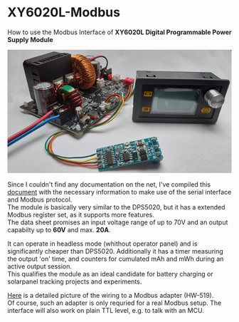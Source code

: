 # XY6020L-Modbus
How to use the Modbus Interface of **XY6020L Digital Programmable Power Supply Module**  

![XY6020L](./res/XY6020L-Modbus-800.png)


Since I couldn't find any documentation on the net, I've compiled this [document](./doc/XY6020L-Modbus-Interface.pdf) with the necessary information to make use of the serial interface and Modbus protocol.  
The module is basically very similar to the DPS5020, but it has a extended Modbus register set, as it supports more features.  
The data sheet promises an input voltage range of up to 70V and an output capabilty up to **60V** and max. **20A**.

It can operate in headless mode (whithout operator panel) and is significantly cheaper than DPS5020.
Additionally it has a timer measuring the output 'on' time, and counters for cumulated mAh and mWh during an active output session.  
This qualifies the module as an ideal candidate for battery charging or solarpanel tracking projects and experiments.  

[Here](./res/Wiring_400.png) is a detailed picture of the wiring to a Modbus adapter (HW-519).  
Of course, such an adapter is only requried for a real Modbus setup. The interface will also work on plain TTL level, e.g. to talk with an MCU.

